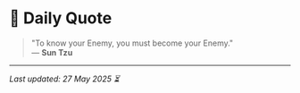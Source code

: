 # 📜 Daily Quote

> "To know your Enemy, you must become your Enemy."  
> — **Sun Tzu**

---

_Last updated: 27 May 2025 ⏳_

